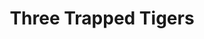 ---
title: "Three Trapped Tigers"
summary: "Three Trapped Tigers are a British instrumental experimental rock trio from London, England, composed of keyboardist and vocalist Tom Rogerson, drummer Adam Betts, and guitarist Matt Calvert. Formed in 2007, they have released three EPs and two studio albums to date."
image: "three-trapped-tigers.jpg"
apple_music_artist_url: "https://music.apple.com/gb/artist/three-trapped-tigers/295595782"
wikipedia_url: "https://en.wikipedia.org/wiki/Three_Trapped_Tigers"
---